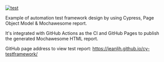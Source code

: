 [![test](https://github.com/jeanljh/cy-testframework/actions/workflows/test.yml/badge.svg)](https://github.com/jeanljh/cy-testframework/actions/workflows/test.yml)

Example of automation test framework design by using Cypress, Page Object Model & Mochawesome report.

It's integrated with GitHub Actions as the CI and GitHub Pages to publish the generated Mochawesome HTML report.

GitHub page address to view test report: https://jeanljh.github.io/cy-testframework/
